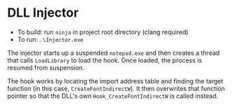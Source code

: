 # DLL Injector
* To build: run `ninja` in project root directory (clang required)
* To run: `.\Injector.exe`

The injector starts up a suspended `notepad.exe` and then creates a thread that calls `LoadLibrary` to load the hook. Once loaded, the process is resumed from suspension.

The hook works by locating the import address table and finding the target function (in this case, `CreateFontIndirectW`). It then overwrites that function pointer so that the DLL's own `Hook_CreateFontIndirectW` is called instead.
